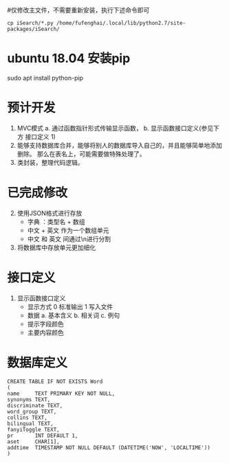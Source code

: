 #仅修改主文件，不需要重新安装，执行下述命令即可
```
cp iSearch/*.py /home/fufenghai/.local/lib/python2.7/site-packages/iSearch/

```

# ubuntu 18.04 安装pip
sudo apt install python-pip

# 预计开发
1. MVC模式
   a. 通过函数指针形式传输显示函数，
   b. 显示函数接口定义(参见下方 接口定义 1)
4. 能够支持数据库合并，能够将别人的数据库导入自己的，并且能够简单地添加删除。
那么在表名上，可能需要做特殊处理了。
5. 类封装，整理代码逻辑。


# 已完成修改

2. 使用JSON格式进行存放
    - 字典 ：类型名 + 数组
    - 中文 + 英文 作为一个数组单元
    - 中文 和 英文 间通过\n进行分割
3. 将数据库中存放单元更加细化



# 接口定义

1. 显示函数接口定义
   - 显示方式 0 标准输出 1 写入文件
   - 数据
      a. 基本含义
      b. 相关词
      c. 例句
   - 提示字段颜色
   - 主要内容颜色

# 数据库定义
```
CREATE TABLE IF NOT EXISTS Word
(
name     TEXT PRIMARY KEY NOT NULL,
synonyms TEXT,
discriminate TEXT,
word_group TEXT,
collins TEXT,
bilingual TEXT,
fanyiToggle TEXT,
pr       INT DEFAULT 1,
aset     CHAR[1],
addtime  TIMESTAMP NOT NULL DEFAULT (DATETIME('NOW', 'LOCALTIME'))
)
```

